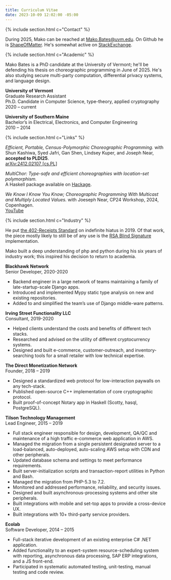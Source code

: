 ```yaml
---
title: Curriculum Vitae
date: 2023-10-09 12:02:00 -05:00
---
```


{% include section.html c="Contact" %}

During 2025, Mako can be reached at Mako.Bates@uvm.edu.
On Github he is [ShapeOfMatter](https://github.com/ShapeOfMatter).
He's somewhat active on [StackExchange](https://stackexchange.com/users/13621214/shapeofmatter?tab=accounts).

{% include section.html c="Academic" %}

Mako Bates is a PhD candidate
at the University of Vermont;
he'll be defending his thesis on choreographic programming in June of 2025.
He's also studying secure multi-party computation, differential privacy systems, and language design.

**University of Vermont**  
Graduate Research Assistant  
Ph.D. Candidate in Computer Science, type-theory, applied cryptography  
2020 – current

**University of Southern Maine**  
Bachelor’s in Electrical, Electronics, and Computer Engineering  
2010 – 2014

{% include section.html c="Links" %}

_Efficient, Portable, Census-Polymorphic Choreographic Programming._
with Shun Kashiwa, Syed Jafri, Gan Shen, Lindsey Kuper, and Joseph Near,  
**accepted to PLDI25**.  
[arXiv:2412.02107 \[cs.PL\]](https://arxiv.org/abs/2412.02107)

_MultiChor: Type-safe and efficient choreographies with location-set polymorphism._  
A Haskell package available on [Hackage](https://hackage.haskell.org/package/MultiChor).

_We Know I Know You Know; Choreographic Programming With Multicast and Multiply Located Values._
with Joeseph Near,
CP24 Workshop, 2024, Copenhagen.  
[YouTube](https://www.youtube.com/watch?v=mnjhUZM4krU)

{% include section.html c="Industry" %}

He put [the 402-Receipts Standard](https://www.402receipts.info/introduction.html) on indefinite hiatus in 2019.
Of that work, the piece mostly likely to still be of any use is the [RSA Blind Signature](https://github.com/ShapeOfMatter/RSA-Blind-Signature) implementation.

Mako built a deep understanding of php and python during his six years of industry work; this inspired his decision to return to academia.

**Blackhawk Network**  
Senior Developer,	2020-2020

- Backend engineer in a large network of teams maintaining a family of late-startup-scale Django apps.
- Introduced and implemented Mypy static type analysis on new and existing repositories.
- Added to and simplified the team’s use of Django middle-ware patterns.  

**Irving Street Functionality LLC**  
Consultant,	2019-2020

- Helped clients understand the costs and benefits of different tech stacks.
- Researched and advised on the utility of different cryptocurrency systems.
- Designed and built e-commerce, customer-outreach, and inventory-searching tools for a small retailer with low technical expertise. 

**The Direct Monetization Network**  
Founder, 		2018 – 2019

- Designed a standardized web protocol for low-interaction paywalls on any tech-stack.
- Published open-source C++ implementation of core cryptographic protocol.
- Built proof-of-concept Notary app in Haskell (Scotty, hasql, PostgreSQL).

**Tilson Technology Management**  
Lead Engineer,	2015 – 2019

- Full stack engineer responsible for design, development, QA/QC and maintenance of a high traffic e-commerce web application in AWS. 
- Managed the migration from a single persistent designated server
  to a load-balanced, auto-deployed, auto-scaling AWS setup with CDN and other peripherals.
- Updated database schema and settings to meet performance requirements.
- Built server-initialization scripts and transaction-report utilities in Python and Bash.
- Managed the migration from PHP-5.3 to 7.2.
- Monitored and addressed performance, reliability, and security issues. 
- Designed and built asynchronous-processing systems and other site peripherals. 
- Built integrations with mobile and set-top apps to provide a cross-device UX.
- Built integrations with 10+ third-party service providers. 

**Ecolab**  
Software Developer, 	2014 – 2015

- Full-stack iterative development of an existing enterprise C# .NET application.
- Added functionality to an expert-system resource-scheduling system with reporting, asynchronous data processing, SAP ERP integrations,
  and a JS front-end.
- Participated in systematic automated testing, unit-testing, manual testing and code review.


